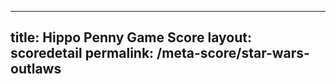 ---
        
title: Hippo Penny Game Score
layout: scoredetail
permalink: /meta-score/star-wars-outlaws
---